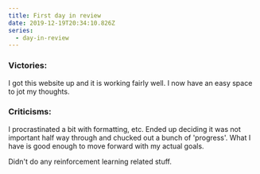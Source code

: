 ```yaml
---
title: First day in review
date: 2019-12-19T20:34:10.826Z
series:
  - day-in-review
---
```

### Victories:

I got this website up and it is working fairly well. I now have an easy space to jot my thoughts.



### Criticisms:

I procrastinated a bit with formatting, etc. Ended up deciding it was not important half way through and chucked out a bunch of 'progress'. What I have is good enough to move forward with my actual goals.

Didn't do any reinforcement learning related stuff.
